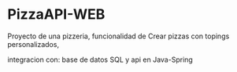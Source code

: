 # PizzaAPI-WEB

Proyecto de una pizzeria, funcionalidad de Crear pizzas con topings personalizados, 

integracion con:
base de datos SQL y api en Java-Spring